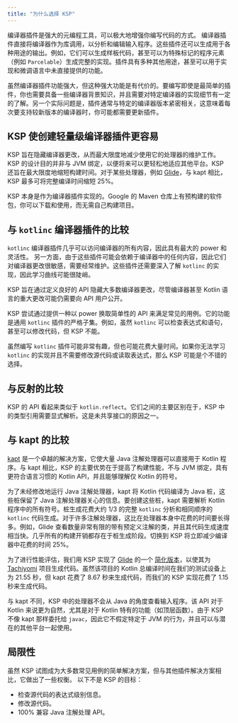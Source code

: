 ```yaml
---
title: "为什么选择 KSP"
---
```

编译器插件是强大的元编程工具，可以极大地增强你编写代码的方式。
编译器插件直接将编译器作为库调用，以分析和编辑输入程序。这些插件还可以生成用于各种用途的输出。例如，它们可以生成样板代码，甚至可以为特殊标记的程序元素（例如 `Parcelable`）生成完整的实现。插件具有多种其他用途，甚至可以用于实现和微调语言中未直接提供的功能。

虽然编译器插件功能强大，但这种强大功能是有代价的。要编写即使是最简单的插件，你也需要具备一些编译器背景知识，并且需要对特定编译器的实现细节有一定的了解。另一个实际问题是，插件通常与特定的编译器版本紧密相关，这意味着每次要支持较新版本的编译器时，你可能都需要更新插件。

## KSP 使创建轻量级编译器插件更容易

KSP 旨在隐藏编译器更改，从而最大限度地减少使用它的处理器的维护工作。KSP 的设计目的并非与 JVM 绑定，以便将来可以更轻松地适应其他平台。KSP 还旨在最大限度地缩短构建时间。对于某些处理器，例如 [Glide](https://github.com/bumptech/glide)，与 kapt 相比，KSP 最多可将完整编译时间缩短 25%。

KSP 本身是作为编译器插件实现的。Google 的 Maven 仓库上有预构建的软件包，你可以下载和使用，而无需自己构建项目。

## 与 `kotlinc` 编译器插件的比较

`kotlinc` 编译器插件几乎可以访问编译器的所有内容，因此具有最大的 power 和灵活性。
另一方面，由于这些插件可能会依赖于编译器中的任何内容，因此它们对编译器更改很敏感，需要经常维护。这些插件还需要深入了解 `kotlinc` 的实现，因此学习曲线可能很陡峭。

KSP 旨在通过定义良好的 API 隐藏大多数编译器更改，尽管编译器甚至 Kotlin 语言的重大更改可能仍需要向 API 用户公开。

KSP 尝试通过提供一种以 power 换取简单性的 API 来满足常见的用例。它的功能是通用 `kotlinc` 插件的严格子集。例如，虽然 `kotlinc` 可以检查表达式和语句，甚至可以修改代码，但 KSP 不能。

虽然编写 `kotlinc` 插件可能非常有趣，但也可能花费大量时间。如果你无法学习 `kotlinc` 的实现并且不需要修改源代码或读取表达式，那么 KSP 可能是个不错的选择。

## 与反射的比较

KSP 的 API 看起来类似于 `kotlin.reflect`。它们之间的主要区别在于，KSP 中的类型引用需要显式解析。这是未共享接口的原因之一。

## 与 kapt 的比较

[kapt](kapt) 是一个卓越的解决方案，它使大量 Java 注解处理器可以直接用于 Kotlin 程序。与 kapt 相比，KSP 的主要优势在于提高了构建性能，不与 JVM 绑定，具有更符合语言习惯的 Kotlin API，并且能够理解仅 Kotlin 的符号。

为了未经修改地运行 Java 注解处理器，kapt 将 Kotlin 代码编译为 Java 桩，这些桩保留了 Java 注解处理器关心的信息。要创建这些桩，kapt 需要解析 Kotlin 程序中的所有符号。桩生成花费大约 1/3 的完整 `kotlinc` 分析和相同顺序的 `kotlinc` 代码生成。对于许多注解处理器，这比在处理器本身中花费的时间要长得多。例如，Glide 查看数量非常有限的带有预定义注解的类，并且其代码生成速度相当快。几乎所有的构建开销都存在于桩生成阶段。切换到 KSP 将立即减少编译器中花费的时间 25%。

为了进行性能评估，我们用 KSP 实现了 [Glide](https://github.com/bumptech/glide) 的一个 [简化版本](https://github.com/google/ksp/releases/download/1.4.10-dev-experimental-20200924/miniGlide.zip)，以使其为 [Tachiyomi](https://github.com/tachiyomiorg) 项目生成代码。虽然该项目的 Kotlin 总编译时间在我们的测试设备上为 21.55 秒，但 kapt 花费了 8.67 秒来生成代码，而我们的 KSP 实现花费了 1.15 秒来生成代码。

与 kapt 不同，KSP 中的处理器不会从 Java 的角度查看输入程序。该 API 对于 Kotlin 来说更为自然，尤其是对于 Kotlin 特有的功能（如顶层函数）。由于 KSP 不像 kapt 那样委托给 `javac`，因此它不假定特定于 JVM 的行为，并且可以与潜在的其他平台一起使用。

## 局限性

虽然 KSP 试图成为大多数常见用例的简单解决方案，但与其他插件解决方案相比，它做出了一些权衡。
以下不是 KSP 的目标：

* 检查源代码的表达式级别信息。
* 修改源代码。
* 100% 兼容 Java 注解处理 API。